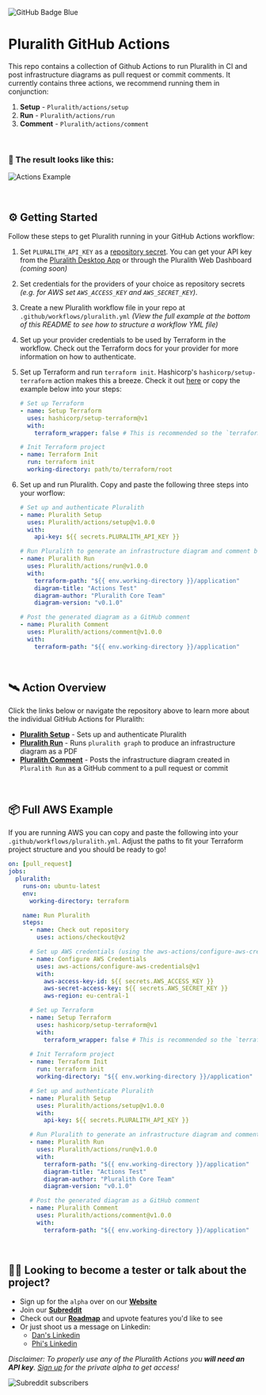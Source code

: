 ![GitHub Badge Blue](https://user-images.githubusercontent.com/25454503/158019834-99b2365e-94c4-4139-80ef-3e0b7bf354f0.svg)
# Pluralith GitHub Actions

This repo contains a collection of Github Actions to run Pluralith in CI and post infrastructure diagrams as pull request or commit comments.
It currently contains three actions, we recommend running them in conjunction:
1) **Setup** - `Pluralith/actions/setup`
2) **Run** - `Pluralith/actions/run`
3) **Comment** - `Pluralith/actions/comment`

&nbsp;

### 📍 The result looks like this:

![Actions Example](https://user-images.githubusercontent.com/25454503/158020347-409bde98-8f20-43b3-9b68-15604191f9d1.png)

&nbsp;

## ⚙️ Getting Started

Follow these steps to get Pluralith running in your GitHub Actions workflow:
1. Set `PLURALITH_API_KEY` as a [repository secret](https://docs.github.com/en/actions/security-guides/encrypted-secrets#creating-encrypted-secrets-for-a-repository). You can get your API key from the [Pluralith Desktop App](https://www.pluralith.com) or through the Pluralith Web Dashboard *(coming soon)*
2. Set credentials for the providers of your choice as repository secrets *(e.g. for AWS set `AWS_ACCESS_KEY` and `AWS_SECRET_KEY`)*.
3. Create a new Pluralith workflow file in your repo at `.github/workflows/pluralith.yml` *(View the full example at the bottom of this README to see how to structure a workflow YML file)*
4. Set up your provider credentials to be used by Terraform in the workflow. Check out the Terraform docs for your provider for more information on how to authenticate.
5. Set up Terraform and run `terraform init`. Hashicorp's `hashicorp/setup-terraform` action makes this a breeze. Check it out [here](https://github.com/hashicorp/setup-terraform) or copy the example below into your steps:
 
      ```yml
      # Set up Terraform
      - name: Setup Terraform
        uses: hashicorp/setup-terraform@v1
        with:
          terraform_wrapper: false # This is recommended so the `terraform show` command outputs valid JSON

      # Init Terraform project
      - name: Terraform Init
        run: terraform init
        working-directory: path/to/terraform/root
      ```
6. Set up and run Pluralith. Copy and paste the following three steps into your worflow:
      ```yml
      # Set up and authenticate Pluralith
      - name: Pluralith Setup
        uses: Pluralith/actions/setup@v1.0.0
        with:
          api-key: ${{ secrets.PLURALITH_API_KEY }}

      # Run Pluralith to generate an infrastructure diagram and comment body
      - name: Pluralith Run
        uses: Pluralith/actions/run@v1.0.0
        with:
          terraform-path: "${{ env.working-directory }}/application"
          diagram-title: "Actions Test"
          diagram-author: "Pluralith Core Team"
          diagram-version: "v0.1.0"

      # Post the generated diagram as a GitHub comment
      - name: Pluralith Comment
        uses: Pluralith/actions/comment@v1.0.0
        with:
          terraform-path: "${{ env.working-directory }}/application"
      ```
&nbsp;

## 🛰️ Action Overview

Click the links below or navigate the repository above to learn more about the individual GitHub Actions for Pluralith:
- **[Pluralith Setup](https://github.com/Pluralith/actions/tree/main/setup)** - Sets up and authenticate Pluralith
- **[Pluralith Run](https://github.com/Pluralith/actions/tree/main/run)** - Runs `pluralith graph` to produce an infrastructure diagram as a PDF
- **[Pluralith Comment](https://github.com/Pluralith/actions/tree/main/comment)** - Posts the infrastructure diagram created in `Pluralith Run` as a GitHub comment to a pull request or commit

&nbsp;

## 📦 Full AWS Example

If you are running AWS you can copy and paste the following into your `.github/workflows/pluralith.yml`. Adjust the paths to fit your Terraform project structure and you should be ready to go!

```yml
on: [pull_request]
jobs:
  pluralith:
    runs-on: ubuntu-latest
    env:
      working-directory: terraform

    name: Run Pluralith
    steps:
      - name: Check out repository
        uses: actions/checkout@v2

      # Set up AWS credentials (using the aws-actions/configure-aws-credentials action)
      - name: Configure AWS Credentials
        uses: aws-actions/configure-aws-credentials@v1
        with:
          aws-access-key-id: ${{ secrets.AWS_ACCESS_KEY }}
          aws-secret-access-key: ${{ secrets.AWS_SECRET_KEY }}
          aws-region: eu-central-1

      # Set up Terraform
      - name: Setup Terraform
        uses: hashicorp/setup-terraform@v1
        with:
          terraform_wrapper: false # This is recommended so the `terraform show` command outputs valid JSON
          
      # Init Terraform project
      - name: Terraform Init
        run: terraform init
        working-directory: "${{ env.working-directory }}/application"

      # Set up and authenticate Pluralith
      - name: Pluralith Setup
        uses: Pluralith/actions/setup@v1.0.0
        with:
          api-key: ${{ secrets.PLURALITH_API_KEY }}

      # Run Pluralith to generate an infrastructure diagram and comment body
      - name: Pluralith Run
        uses: Pluralith/actions/run@v1.0.0
        with:
          terraform-path: "${{ env.working-directory }}/application"
          diagram-title: "Actions Test"
          diagram-author: "Pluralith Core Team"
          diagram-version: "v0.1.0"

      # Post the generated diagram as a GitHub comment
      - name: Pluralith Comment
        uses: Pluralith/actions/comment@v1.0.0
        with:
          terraform-path: "${{ env.working-directory }}/application"
```

&nbsp;

## 👩‍🚀 Looking to become a tester or talk about the project?
- Sign up for the `alpha` over on our **[Website](https://www.pluralith.com)**
- Join our **[Subreddit](https://www.reddit.com/r/Pluralith/)**
- Check out our **[Roadmap](https://roadmap.pluralith.com)** and upvote features you'd like to see
- Or just shoot us a message on Linkedin:
  -  [Dan's Linkedin](https://www.linkedin.com/in/danielputzer/)
  -  [Phi's Linkedin](https://www.linkedin.com/in/philipp-weber-a8517b231/)

*Disclaimer: To properly use any of the Pluralith Actions you **will need an API key**. [Sign up](https://www.pluralith.com) for the private alpha to get access!*

![Subreddit subscribers](https://img.shields.io/reddit/subreddit-subscribers/pluralith?style=social)
